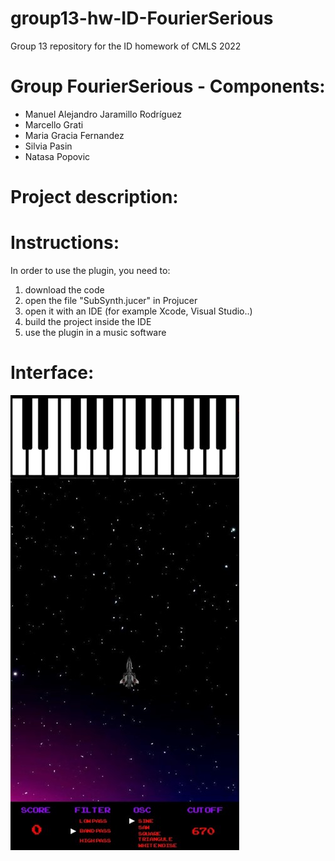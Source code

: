 # group13-hw-ID-FourierSerious
Group 13 repository for the ID homework of CMLS 2022

# Group FourierSerious - Components:
- Manuel Alejandro Jaramillo Rodríguez
- Marcello Grati
- Maria Gracia Fernandez
- Silvia Pasin
- Natasa Popovic

# Project description:


# Instructions:
In order to use the plugin, you need to:
1. download the code
2. open the file "SubSynth.jucer" in Projucer
3. open it with an IDE (for example Xcode, Visual Studio..)
4. build the project inside the IDE
5. use the plugin in a music software


# Interface:

![GUI](https://github.com/polimi-cmls-22/group13-hw-ID-FourierSerious/blob/main/GUI.jpg?raw=true)


